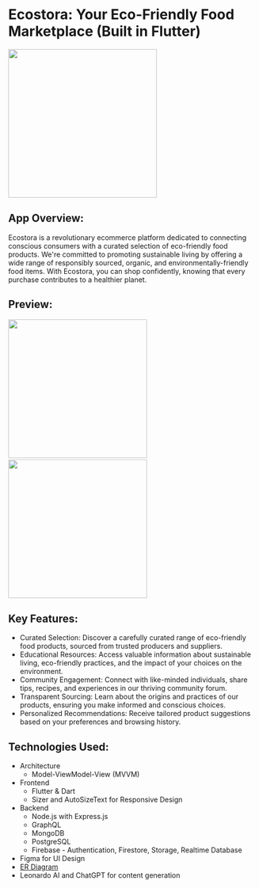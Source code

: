 # Ecostora: Your Eco-Friendly Food Marketplace (Built in Flutter)

<img src="https://github.com/curiouslumber/Ecostora/blob/main/images/AppIcons/playstore.png" width="300">

## App Overview:
Ecostora is a revolutionary ecommerce platform dedicated to connecting conscious consumers with a curated selection of eco-friendly food products. We're committed to promoting sustainable living by offering a wide range of responsibly sourced, organic, and environmentally-friendly food items. With Ecostora, you can shop confidently, knowing that every purchase contributes to a healthier planet.

## Preview:
<img src="https://github.com/curiouslumber/Ecostora/blob/main/images/pages/screen1.1.jpg" width="280">&nbsp;&nbsp;&nbsp;&nbsp;&nbsp;<img src="https://github.com/curiouslumber/Ecostora/blob/main/images/pages/screen2.1.jpg" width="280">

## Key Features:
- Curated Selection: Discover a carefully curated range of eco-friendly food products, sourced from trusted producers and suppliers.
- Educational Resources: Access valuable information about sustainable living, eco-friendly practices, and the impact of your choices on the environment.
- Community Engagement: Connect with like-minded individuals, share tips, recipes, and experiences in our thriving community forum.
- Transparent Sourcing: Learn about the origins and practices of our products, ensuring you make informed and conscious choices.
- Personalized Recommendations: Receive tailored product suggestions based on your preferences and browsing history.

## Technologies Used:
- Architecture
  - Model-ViewModel-View (MVVM)
- Frontend
  - Flutter & Dart
  - Sizer and AutoSizeText for Responsive Design
- Backend
  - Node.js with Express.js
  - GraphQL
  - MongoDB 
  - PostgreSQL
  - Firebase - Authentication, Firestore, Storage, Realtime Database
- Figma for UI Design
- <a href="https://lucid.app/documents/view/220df197-a4ee-4fca-af96-4de814505bb4">ER Diagram</a>
- Leonardo AI and ChatGPT for content generation

